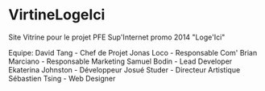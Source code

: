 VirtineLogeIci
==============

Site Vitrine pour le projet PFE Sup'Internet promo 2014 "Loge'Ici"

Equipe:
    David Tang - Chef de Projet
    Jonas Loco - Responsable Com'
    Brian Marciano - Responsable Marketing
    Samuel Bodin - Lead Developer
    Ekaterina Johnston - Développeur
    Josué Studer - Directeur Artistique
    Sébastien Tsing - Web Designer
